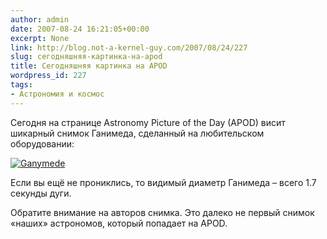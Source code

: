 ```yaml
---
author: admin
date: 2007-08-24 16:21:05+00:00
excerpt: None
link: http://blog.not-a-kernel-guy.com/2007/08/24/227
slug: сегодняшняя-картинка-на-apod
title: Сегодняшняя картинка на APOD
wordpress_id: 227
tags:
- Астрономия и космос
---
```


Сегодня на странице Astronomy Picture of the Day (APOD) висит шикарный снимок Ганимеда, сделанный на любительском оборудовании:

[![Ganymede](http://blog.not-a-kernel-guy.com/wp-content/uploads/2007/08/ganymede.jpg)](http://antwrp.gsfc.nasa.gov/apod/ap070824.html)

Если вы ещё не прониклись, то видимый диаметр Ганимеда – всего 1.7 секунды дуги. 

Обратите внимание на авторов снимка. Это далеко не первый снимок «наших» астрономов, который попадает на APOD.
